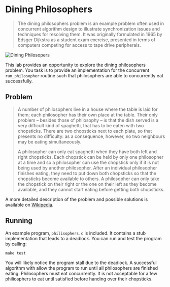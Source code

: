 Dining Philosophers
===================

> The dining philosophers problem is an example problem often used in concurrent algorithm design to illustrate synchronization issues and techniques for resolving them. It was originally formulated in 1965 by Edsger Dijkstra as a student exam exercise, presented in terms of computers competing for access to tape drive peripherals.

![Dining Philosopers]("philosophers\philosophers.png")

This lab provides an opportunity to explore the dining philosophers problem. You task is to provide an implementation for the concurrent `run_philosopher` routine such that philosophers are able to concurrently eat successfully.

Problem
-------

> A number of philosophers live in a house where the table is laid for them; each philosopher has their own place at the table. Their only problem – besides those of philosophy – is that the dish served is a very difficult kind of spaghetti, that has to be eaten with two chopsticks. There are two chopsticks next to each plate, so that presents no difficulty: as a consequence, however, no two neighbours may be eating simultaneously.
>
> A philosopher can only eat spaghetti when they have both left and right chopsticks. Each chopstick can be held by only one philosopher at a time and so a philosopher can use the chopstick only if it is not being used by another philosopher. After an individual philosopher finishes eating, they need to put down both chopsticks so that the chopsticks become available to others. A philosopher can only take the chopstick on their right or the one on their left as they become available, and they cannot start eating before getting both chopsticks.

A more detailed description of the problem and possible solutions is available on [Wikipedia](https://en.wikipedia.org/wiki/Dining_philosophers_problem). 

Running
-------

An example program, `philisophers.c` is included. It contains a stub implementation that leads to a deadlock. You can run and test the program by calling:

```
make test
```

You will likely notice the program stall due to the deadlock. A successful algorithm with allow the program to run until all philosophers are finished eating. Philosophers must eat concurrently. It is not acceptable for a few philiosphers to eat until satisfied before handing over their chopsticks.
